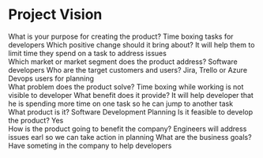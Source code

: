 # Project Vision

<!-- Machine-readable project vision (test version) -->

<projectVision>
  <section title="Vision">
    <question>What is your purpose for creating the product?</question>
    <answer>Time boxing tasks for developers</answer>
    <question>Which positive change should it bring about?</question>
    <answer>It will help them to limit time they spend on a task to address issues</answer>
  </section>
  <section title="Target Group">
    <question>Which market or market segment does the product address?</question>
    <answer>Software developers</answer>
    <question>Who are the target customers and users?</question>
    <answer>Jira, Trello or Azure Devops users for planning</answer>
  </section>
  <section title="Needs">
    <question>What problem does the product solve?</question>
    <answer>Time boxing while working is not visible to developer</answer>
    <question>What benefit does it provide?</question>
    <answer>It will help developer that he is spending more time on one task so he can jump to another task</answer>
  </section>
  <section title="Product">
    <question>What product is it?</question>
    <answer>Software Development Planning</answer>
    <question>Is it feasible to develop the product?</question>
    <answer>Yes</answer>
  </section>
  <section title="Business Goals">
    <question>How is the product going to benefit the company?</question>
    <answer>Engineers will address issues earl so we can take action in planning</answer>
    <question>What are the business goals?</question>
    <answer>Have someting in the company to help developers</answer>
  </section>
</projectVision>
